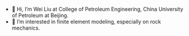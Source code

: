 - 👋 Hi, I’m Wei Liu at College of Petroleum Engineering, China University of Petroleum at Beijing.
- 👀 I’m interested in finite element modeling, especially on rock mechanics.

<!---
WeiLiuCUP/WeiLiuCUP is a ✨ special ✨ repository because its `README.md` (this file) appears on your GitHub profile.
You can click the Preview link to take a look at your changes.
--->
